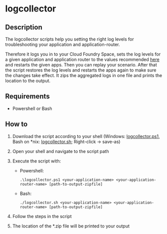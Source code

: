 # logcollector

## Description
The logcollector scripts help you setting the right log levels for troubleshooting your application and application-router.

Therefore it logs you in to your Cloud Foundry Space, sets the log levels for a given application and application router to the values recommended [here](https://wiki.wdf.sap.corp/wiki/display/NWCUIAMSIM/Increase+log+verbosity+for+detailed+error+analysis) and restarts the given apps.
Then you can replay your scenario. After that the script restores the log levels and restarts the apps again to make sure the changes take effect. It zips the aggregated logs in one file and prints the location to the output.



## Requirements
- Powershell or Bash

## How to
1. Download the script according to your shell (Windows: <a href="logcollector.ps1" download>logcollector.ps1</a>, Bash on *nix: [logcollector.sh](logcollector.sh); Right-click -> save-as)

1. Open your shell and navigate to the script path

1. Execute the script with:
    - Powershell: 
        ```
        .\logcollector.ps1 <your-application-name> <your-application-router-name> [path-to-output-zipfile]
        ```
    - Bash: 
        ```
        ./logcollector.sh <your-application-name> <your-application-router-name> [path-to-output-zipfile]
        ```
1. Follow the steps in the script
1. The location of the *.zip file will be printed to your output
